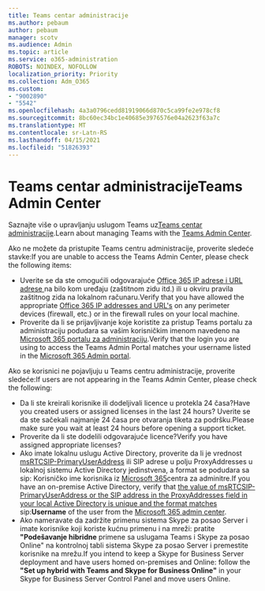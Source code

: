 ```yaml
---
title: Teams centar administracije
ms.author: pebaum
author: pebaum
manager: scotv
ms.audience: Admin
ms.topic: article
ms.service: o365-administration
ROBOTS: NOINDEX, NOFOLLOW
localization_priority: Priority
ms.collection: Adm_O365
ms.custom:
- "9002890"
- "5542"
ms.openlocfilehash: 4a3a0796cedd81919066d870c5ca99fe2e978cf8
ms.sourcegitcommit: 8bc60ec34bc1e40685e3976576e04a2623f63a7c
ms.translationtype: MT
ms.contentlocale: sr-Latn-RS
ms.lasthandoff: 04/15/2021
ms.locfileid: "51826393"
---
```

# <a name="teams-admin-center"></a><span data-ttu-id="7a7ad-102">Teams centar administracije</span><span class="sxs-lookup"><span data-stu-id="7a7ad-102">Teams Admin Center</span></span>

<span data-ttu-id="7a7ad-103">Saznajte više o upravljanju uslugom Teams uz[Teams centar administracije](https://docs.microsoft.com/microsoftteams/manage-teams-skypeforbusiness-admin-center).</span><span class="sxs-lookup"><span data-stu-id="7a7ad-103">Learn about managing Teams with the [Teams Admin Center](https://docs.microsoft.com/microsoftteams/manage-teams-skypeforbusiness-admin-center).</span></span>

<span data-ttu-id="7a7ad-104">Ako ne možete da pristupite Teams centru administracije, proverite sledeće stavke:</span><span class="sxs-lookup"><span data-stu-id="7a7ad-104">If you are unable to access the Teams Admin Center, please check the following items:</span></span>

- <span data-ttu-id="7a7ad-105">Uverite se da ste omogućili odgovarajuće [Office 365 IP adrese i URL adrese ](https://docs.microsoft.com/Office365/Enterprise/office-365-ip-web-service)na bilo kom uređaju (zaštitnom zidu itd.) ili u okviru pravila zaštitnog zida na lokalnom računaru.</span><span class="sxs-lookup"><span data-stu-id="7a7ad-105">Verify that you have allowed the appropriate [Office 365 IP addresses and URL's](https://docs.microsoft.com/Office365/Enterprise/office-365-ip-web-service) on any perimeter devices (firewall, etc.) or in the firewall rules on your local machine.</span></span>
- <span data-ttu-id="7a7ad-106">Proverite da li se prijavljivanje koje koristite za pristup Teams portalu za administraciju podudara sa vašim korisničkim imenom navedeno na [Microsoft 365 portalu za administraciju](https://admin.microsoft.com/Adminportal/Home?source=applauncher#/users).</span><span class="sxs-lookup"><span data-stu-id="7a7ad-106">Verify that the login you are using to access the Teams Admin Portal matches your username listed in the [Microsoft 365 Admin portal](https://admin.microsoft.com/Adminportal/Home?source=applauncher#/users).</span></span>

<span data-ttu-id="7a7ad-107">Ako se korisnici ne pojavljuju u Teams centru administracije, proverite sledeće:</span><span class="sxs-lookup"><span data-stu-id="7a7ad-107">If users are not appearing in the Teams Admin Center, please check the following:</span></span>

- <span data-ttu-id="7a7ad-108">Da li ste kreirali korisnike ili dodeljivali licence u protekla 24 časa?</span><span class="sxs-lookup"><span data-stu-id="7a7ad-108">Have you created users or assigned licenses in the last 24 hours?</span></span> <span data-ttu-id="7a7ad-109">Uverite se da ste sačekali najmanje 24 časa pre otvaranja tiketa za podršku.</span><span class="sxs-lookup"><span data-stu-id="7a7ad-109">Please make sure you wait at least 24 hours before opening a support ticket.</span></span>
- <span data-ttu-id="7a7ad-110">Proverite da li ste dodelili odgovarajuće licence?</span><span class="sxs-lookup"><span data-stu-id="7a7ad-110">Verify you have assigned appropriate licenses?</span></span>
- <span data-ttu-id="7a7ad-111">Ako imate lokalnu uslugu Active Directory, proverite da li je vrednost [msRTCSIP-PrimaryUserAddress](https://docs.microsoft.com/skypeforbusiness/troubleshoot/online-configuration/msrtcsip-primaryuseraddress-proxyaddaddress) ili SIP adrese u polju ProxyAddresses u lokalnoj sistemu Active Directory jedinstvena, a format se podudara sa sip: Korisničko ime korisnika iz [Microsoft 365](https://admin.microsoft.com/Adminportal/Home?source=applauncher#/users)centra za adminitre.</span><span class="sxs-lookup"><span data-stu-id="7a7ad-111">If you have an on-premise Active Directory, verify that [the value of msRTCSIP-PrimaryUserAddress or the SIP address in the ProxyAddresses field in your local Active Directory is unique and the format matches](https://docs.microsoft.com/skypeforbusiness/troubleshoot/online-configuration/msrtcsip-primaryuseraddress-proxyaddaddress) sip:**Username** of the user from the [Microsoft 365 admin center](https://admin.microsoft.com/Adminportal/Home?source=applauncher#/users).</span></span>
- <span data-ttu-id="7a7ad-112">Ako nameravate da zadržite primenu sistema Skype za posao Server i imate korisnike koji koriste kućnu primenu i na mreži: pratite **"Podešavanje hibridne** primene sa uslugama Teams i Skype za posao Online" na kontrolnoj tabli sistema Skype za posao Server i premestite korisnike na mrežu.</span><span class="sxs-lookup"><span data-stu-id="7a7ad-112">If you intend to keep a Skype for Business Server deployment and have users homed on-premises and Online: follow the **"Set up hybrid with Teams and Skype for Business Online"** in your Skype for Business Server Control Panel and move users Online.</span></span>

